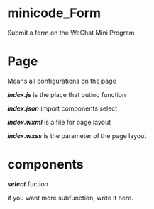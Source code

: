 # minicode_Form

Submit a form on the WeChat Mini Program
# Page

Means all configurations on the page 

***index.js*** is the place that puting function

***index.json*** import components select

***index.wxml*** is a file for page layout

***index.wxss*** is the parameter of the page layout

# components

***select*** fuction

if you want more subfunction, write it here.
